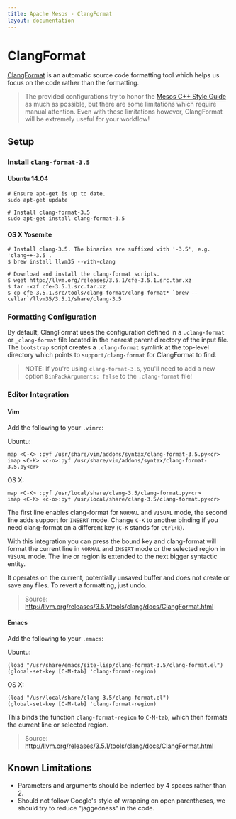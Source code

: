 ```yaml
---
title: Apache Mesos - ClangFormat
layout: documentation
---
```


# ClangFormat

[ClangFormat](http://llvm.org/releases/3.5.1/tools/clang/docs/ClangFormat.html) is an automatic source code formatting tool which helps us focus on the code rather than the formatting.

> The provided configurations try to honor the [Mesos C++ Style Guide](c++-style-guide.md) as much as possible, but there are some limitations which require manual attention. Even with these limitations however, ClangFormat will be extremely useful for your workflow!

## Setup

### Install `clang-format-3.5`

#### Ubuntu 14.04


    # Ensure apt-get is up to date.
    sudo apt-get update

    # Install clang-format-3.5
    sudo apt-get install clang-format-3.5


#### OS X Yosemite


    # Install clang-3.5. The binaries are suffixed with '-3.5', e.g. 'clang++-3.5'.
    $ brew install llvm35 --with-clang

    # Download and install the clang-format scripts.
    $ wget http://llvm.org/releases/3.5.1/cfe-3.5.1.src.tar.xz
    $ tar -xzf cfe-3.5.1.src.tar.xz
    $ cp cfe-3.5.1.src/tools/clang-format/clang-format* `brew --cellar`/llvm35/3.5.1/share/clang-3.5


### Formatting Configuration

By default, ClangFormat uses the configuration defined in a `.clang-format` or
`_clang-format` file located in the nearest parent directory of the input file.
The `bootstrap` script creates a `.clang-format` symlink at the top-level
directory which points to `support/clang-format` for ClangFormat to find.

> NOTE: If you're using `clang-format-3.6`, you'll need to add a new option
`BinPackArguments: false` to the `.clang-format` file!

### Editor Integration

#### Vim

Add the following to your `.vimrc`:

Ubuntu:

    map <C-K> :pyf /usr/share/vim/addons/syntax/clang-format-3.5.py<cr>
    imap <C-K> <c-o>:pyf /usr/share/vim/addons/syntax/clang-format-3.5.py<cr>

OS X:

    map <C-K> :pyf /usr/local/share/clang-3.5/clang-format.py<cr>
    imap <C-K> <c-o>:pyf /usr/local/share/clang-3.5/clang-format.py<cr>

The first line enables clang-format for `NORMAL` and `VISUAL` mode, the second line adds support for `INSERT` mode. Change `C-K` to another binding if you need clang-format on a different key (`C-K` stands for `Ctrl+k`).

With this integration you can press the bound key and clang-format will format the current line in `NORMAL` and `INSERT` mode or the selected region in `VISUAL` mode. The line or region is extended to the next bigger syntactic entity.

It operates on the current, potentially unsaved buffer and does not create or save any files. To revert a formatting, just undo.

> Source: http://llvm.org/releases/3.5.1/tools/clang/docs/ClangFormat.html

#### Emacs

Add the following to your `.emacs`:

Ubuntu:

    (load "/usr/share/emacs/site-lisp/clang-format-3.5/clang-format.el")
    (global-set-key [C-M-tab] 'clang-format-region)

OS X:

    (load "/usr/local/share/clang-3.5/clang-format.el")
    (global-set-key [C-M-tab] 'clang-format-region)

This binds the function `clang-format-region` to `C-M-tab`, which then formats the current line or selected region.

> Source: http://llvm.org/releases/3.5.1/tools/clang/docs/ClangFormat.html

## Known Limitations

* Parameters and arguments should be indented by 4 spaces rather than 2.
* Should not follow Google's style of wrapping on open parentheses, we should
  try to reduce "jaggedness" in the code.
